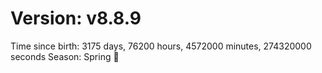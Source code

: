 # Version: v8.8.9
Time since birth: 3175 days, 76200 hours, 4572000 minutes, 274320000 seconds
Season: Spring 🌸
